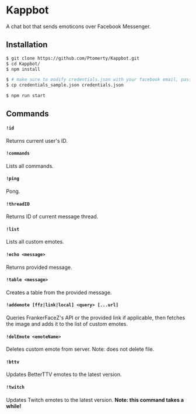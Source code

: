 # Kappbot

A chat bot that sends emoticons over Facebook Messenger.

## Installation

```bash
$ git clone https://github.com/Ptomerty/Kappbot.git
$ cd Kappbot/
$ npm install

$ # make sure to modify credentials.json with your facebook email, password, and twitch client_id
$ cp credentials_sample.json credentials.json

$ npm run start
```

## Commands

#### `!id`
Returns current user's ID.

#### `!commands`
Lists all commands.

#### `!ping`
Pong.

#### `!threadID`
Returns ID of current message thread.

#### `!list`
Lists all custom emotes.

#### `!echo <message>`
Returns provided message.

#### `!table <message>`
Creates a table from the provided message.

#### `!addemote [ffz|link|local] <query> [...url]`
Queries FrankerFaceZ's API or the provided link if applicable, then fetches the image and adds it to the list of custom emotes.

#### `!delEmote <emoteName>`
Deletes custom emote from server. Note: does not delete file.

#### `!bttv`
Updates BetterTTV emotes to the latest version.

#### `!twitch`
Updates Twitch emotes to the latest version. **Note: this command takes a while!**